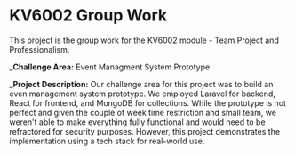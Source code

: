 # KV6002 Group Work
This project is the group work for the KV6002 module - Team Project and Professionalism.

_**Challenge Area:** Event Managment System Prototype

_**Project Description:**
Our challenge area for this project was to build an even management system prototype. We employed Laravel for backend, React for frontend, and MongoDB for collections. While the prototype is not perfect and given the couple of week time restriction and small team, we weren't able to make everything fully functional and would need to be refractored for security purposes. However, this project demonstrates the implementation using a tech stack for real-world use.

